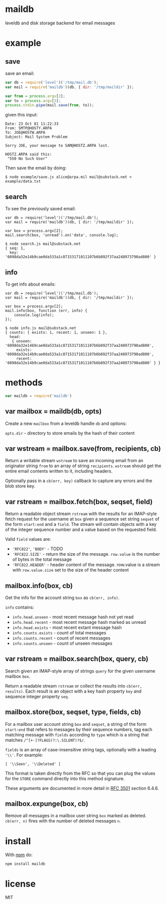 # maildb

leveldb and disk storage backend for email messages

# example

## save

save an email:

``` js
var db = require('level')('/tmp/mail.db');
var mail = require('maildb')(db, { dir: '/tmp/maildir' });

var from = process.argv[2];
var to = process.argv[3];
process.stdin.pipe(mail.save(from, to));
```

given this input:

```
Date: 23 Oct 81 11:22:33
From: SMTP@HOSTY.ARPA
To: JOE@HOSTW.ARPA
Subject: Mail System Problem

Sorry JOE, your message to SAM@HOSTZ.ARPA lost.

HOSTZ.ARPA said this:
 "550 No Such User"
```

Then save the email by doing:

```
$ node example/save.js alice@arpa.mil mail@substack.net < example/data.txt
```

## search

To see the previously saved email:

```
var db = require('level')('/tmp/mail.db');
var mail = require('maildb')(db, { dir: '/tmp/maildir' });

var box = process.argv[2];
mail.search(box, 'unread').on('data', console.log);
```

```
$ node search.js mail@substack.net
{ seq: 1,
  key: '6098da32e14b9cae0da533a1c87153171011107b6b892f37aa248973790ad800' }
```

## info

To get info about emails:

```
var db = require('level')('/tmp/mail.db');
var mail = require('maildb')(db, { dir: '/tmp/maildir' });

var box = process.argv[2];
mail.info(box, function (err, info) {
    console.log(info);
});
```

```
$ node info.js mail@substack.net
{ counts: { exists: 1, recent: 1, unseen: 1 },
  head: 
   { unseen: '6098da32e14b9cae0da533a1c87153171011107b6b892f37aa248973790ad800',
     exists: '6098da32e14b9cae0da533a1c87153171011107b6b892f37aa248973790ad800',
     recent: '6098da32e14b9cae0da533a1c87153171011107b6b892f37aa248973790ad800' } }
```

# methods

``` js
var maildb = require('maildb')
```

## var mailbox = maildb(db, opts)

Create a new `mailbox` from a leveldb handle `db` and options:

`opts.dir` - directory to store emails by the hash of their content

## var wstream = mailbox.save(from, recipients, cb)

Return a writable stream `wstream` to save an incoming email from an originator
string `from` to an array of string `recipients`. `wstream` should get the
entire email contents written to it, including headers.

Optionally pass in a `cb(err, key)` callback to capture any errors and the blob
store key.

## var rstream = mailbox.fetch(box, seqset, field)

Return a readable object stream `rstream` with the results for an IMAP-style
fetch request for the username at `box` given a sequence set string `seqset` of
the form `start:end` and a `field`. The stream will contain objects with a key
of the integer sequence number and a value based on the requested field.

Valid `field` values are:

* `'RFC822'`, `'BODY'` - TODO
* `'RFC822.SIZE'` - return the size of the message. `row.value` is the number of
bytes in the total message
* `'RFC822.HEADER'` - header content of the message. row.value is a stream with
`row.value.size` set to the size of the header content

## mailbox.info(box, cb)

Get the info for the account string `box` as `cb(err, info)`.

`info` contains:

* `info.head.unseen` - most recent message hash not yet read
* `info.head.recent` - most recent message hash marked as unread
* `info.head.exists` - most recent extant message hash
* `info.counts.exists` - count of total messages
* `info.counts.recent` - count of recent messages
* `info.counts.unseen` - count of unseen messages

## var rstream = mailbox.search(box, query, cb)

Search given an IMAP-style array of strings `query` for the given username
mailbox `box`.

Return a readable stream `rstream` or collect the results into `cb(err,
results)`. Each result is an object with a key hash property `key` and sequence
integer property `seq`.

## mailbox.store(box, seqset, type, fields, cb)

For a mailbox user account string `box` and `seqset`, a string of the form
`start:end` that refers to messages by their sequence numbers, tag each
matching message with `fields` according to `type` which
is a string that matches `/^[+-]?FLAGS(?:\.SILENT)?$/`.

`fields` is an array of case-insensitive string tags, optionally with a leading
`'\\'`. For example:

```
[ '\\Seen', '\\Deleted' ]
```

This format is taken directly from the RFC so that you can plug the values for
the `STORE` command directly into this method signature.

These arguments are documented in more detail in
[RFC 3501](http://www.faqs.org/rfcs/rfc3501.html) section 6.4.6.

## mailbox.expunge(box, cb)

Remove all messages in a mailbox user string `box` marked as deleted.
`cb(err, n)` fires with the number of deleted messages `n`.

# install

With [npm](https://npmjs.org) do:

```
npm install maildb
```

# license

MIT
